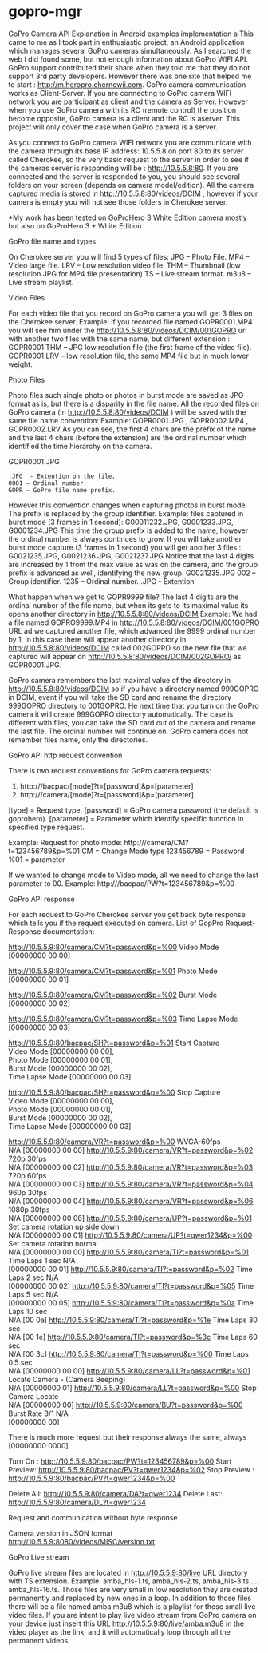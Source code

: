 gopro-mgr
=========

GoPro Camera API Explanation in Android examples implementation
a
This came to me as I took part in enthusiastic project, an Android application which manages several GoPro cameras simultaneously.
As I searched the web I did found some, but not enough information about GoPro WIFI API. GoPro support contributed their share when they told me that they do not support 3rd party developers. However there was one site that helped me to start : http://m.heropro.chernowii.com.
GoPro camera communication works as Client-Server. If you are connecting to GoPro camera WIFI network you are participant as client and the camera as Server. However when you use GoPro camera with its RC (remote control) the position become opposite, GoPro camera is a client and the RC is aserver.
This project will only cover the case when GoPro camera is a server.

As you connect to GoPro camera WIFI network you are communicate with the camera through its base IP address: 10.5.5.8 on port 80 to its server called Cherokee, so the very basic request to the server in order to see if the cameras server is responding will be : http://10.5.5.8:80.
If you are connected and the server is responded to you, you should see several folders on your screen (depends on camera model/edition). 
All the camera captured media is stored in http://10.5.5.8:80/videos/DCIM , however if your camera is empty you will not see those folders in Cherokee server.

*My work has been tested on GoProHero 3 White Edition camera  mostly but also on GoProHero 3 + White Edition.


GoPro file name and types

On Cherokee server you will find 5 types of files:
JPG – Photo File.
MP4 – Video large file.
LRV – Low resolution video file.
THM – Thumbnail (low resolution JPG for MP4 file presentation)
TS – Live stream format.
m3u8 – Live stream playlist.

Video Files

For each video file that you record on GoPro camera you will get 3 files on the Cherokee server. 
	Example: 
if you recorded file named GOPR0001.MP4 you will see him under the http://10.5.5.8:80/videos/DCIM/001GOPRO url with another two files with the same name, but different extension :  
GOPR0001.THM – JPG low resolution file (the first frame of the video file). GOPR0001.LRV – low resolution file, the same MP4 file but in much lower weight.

Photo Files

Photo files such single photo or photos in burst mode are saved as JPG format as is, but there is a disparity in the file name. 
All the recorded files on GoPro camera (in http://10.5.5.8:80/videos/DCIM ) will be saved with the same file name convention:
Example: GOPR0001.JPG , GOPR0002.MP4 , GOPR0002.LRV
As you can see, the first 4 chars are the prefix of the name and the last 4 chars (before the extension) are the ordinal number which identified the time hierarchy on the camera. 
	
GOPR0001.JPG 

	.JPG  - Extention on the file.
	0001 – Ordinal number.
	GOPR – GoPro file name prefix.




However this convention changes when capturing photos in burst mode. The prefix is replaced by the group identifier.
	Example: files captured in burst mode (3 frames in 1 second):
G00011232.JPG, G0001233.JPG, G0001234.JPG
This time the group prefix is added to the name, however the ordinal number is always continues to grow.
	If you will take another burst mode capture (3 frames in 1 second) you will get another 3 files :
G0021235.JPG, G0021236.JPG, G0021237.JPG
Notice that the last 4 digits are increased by 1 from the max value as was on the camera, and the group prefix is advanced as well, identifying the new group.
	G0021235.JPG
	002 – Group identifier.
	1235 – Ordinal number.
	.JPG - Extention

What happen when we get to GOPR9999 file?
The last 4 digits are the ordinal number of the file name, but when its gets to its maximal value its opens another directory in http://10.5.5.8:80/videos/DCIM 
Example: 
We had a file named GOPRO9999.MP4 in http://10.5.5.8:80/videos/DCIM/001GOPRO  URL ad we captured another file, which advanced the 9999 ordinal number by 1, in this case there will appear another directory in http://10.5.5.8:80/videos/DCIM called 002GOPRO so the new file that we captured will appear on http://10.5.5.8:80/videos/DCIM/002GOPRO/ as GOPR0001.JPG.

GoPro camera remembers the last maximal value of the directory in http://10.5.5.8:80/videos/DCIM so if you have a directory named 999GOPRO in DCIM, event if you will take the SD card and rename the directory 999GOPRO directory to 001GOPRO. He next time that you turn on the GoPro camera it will create 999GOPRO directory automatically.
	The case is different with files, you can take the SD card out of the camera and rename the last file. The ordinal number will continue on.
 GoPro camera does not remember files name, only the directories.



GoPro API http request convention

There is two request conventions for GoPro camera requests:
1.	http:///bacpac/[mode]?t=[password]&p=[parameter]
2.	http:///camera/[mode]?t=[password]&p=[parameter]

[type] = Request type.
[password] = GoPro camera password (the default is goprohero).
[parameter] = Parameter which identify specific function in specified type request.

Example:
Request for photo mode:	http:///camera/CM?t=123456789&p=%01
CM = Change Mode type
123456789 = Password
%01 = parameter

If we wanted to change mode to Video mode, all we need to change the last parameter to 00.
Example: http:///bacpac/PW?t=123456789&p=%00



GoPro API response

For each request to GoPro Cherokee server you get back byte response which tells you if the request executed on camera.
List of GopPro Request-Response documentation:

http://10.5.5.9:80/camera/CM?t=password&p=%00	Video Mode</br>
[00000000 00 00]

http://10.5.5.9:80/camera/CM?t=password&p=%01	Photo Mode</br>
[00000000 00 01]

http://10.5.5.9:80/camera/CM?t=password&p=%02	Burst Mode</br>
[00000000 00 02]

http://10.5.5.9:80/camera/CM?t=password&p=%03	Time Lapse Mode</br>
[00000000 00 03]
			
http://10.5.5.9:80/bacpac/SH?t=password&p=%01	Start Capture</br>
Video Mode    	        [00000000 00 00],</br>
Photo Mode            	[00000000 00 01],</br>
Burst Mode    	        [00000000 00 02],</br>
Time Lapse Mode        	[00000000 00 03]</br>

http://10.5.5.9:80/bacpac/SH?t=password&p=%00	Stop Capture	</br>
Video Mode      	  [00000000 00 00],</br>
Photo Mode              [00000000 00 01],</br>
Burst Mode    	        [00000000 00 02],</br>
Time Lapse Mode	        [00000000 00 03]</br>

http://10.5.5.9:80/camera/VR?t=password&p=%00   WVGA-60fps</br>
N/A	                      [00000000 00 00]
http://10.5.5.9:80/camera/VR?t=password&p=%02	720p 30fps</br>
N/A                      	[00000000 00 02]
http://10.5.5.9:80/camera/VR?t=password&p=%03	720p 60fps</br>
N/A                     	[00000000 00 03]
http://10.5.5.9:80/camera/VR?t=password&p=%04	960p 30fps</br>
N/A	                      [00000000 00 04]
http://10.5.5.9:80/camera/VR?t=password&p=%06	1080p 30fps</br>
N/A	                      [00000000 00 06]
http://10.5.5.9:80/camera/UP?t=password&p=%01	Set camera rotation up side down</br>
N/A	[00000000 00 01]
http://10.5.5.9:80/camera/UP?t=qwer1234&p=%00	Set camera rotation normal</br>
N/A	      [00000000 00 00]
http://10.5.5.9:80/camera/TI?t=password&p=%01	Time Laps 1 sec	N/A    </br>
[00000000 00 01]
http://10.5.5.9:80/camera/TI?t=password&p=%02	Time Laps 2 sec	N/A </br>
[00000000 00 02]
http://10.5.5.9:80/camera/TI?t=password&p=%05	Time Laps 5 sec	N/A   </br> 
[00000000 00 05]
http://10.5.5.9:80/camera/TI?t=password&p=%0a	Time Laps 10 sec</br>
N/A               	[00 0a]
http://10.5.5.9:80/camera/TI?t=password&p=%1e	Time Laps 30 sec</br>
N/A	                [00 1e]
http://10.5.5.9:80/camera/TI?t=password&p=%3c	Time Laps 60 sec</br>
N/A               	[00 3c]
http://10.5.5.9:80/camera/TI?t=password&p=%00	Time Laps 0.5 sec</br>
N/A               	[00000000 00 00]
http://10.5.5.9:80/camera/LL?t=password&p=%01	Locate Camera - (Camera Beeping)</br>
N/A	[00000000 01]
http://10.5.5.9:80/camera/LL?t=password&p=%00	Stop Camera Locate </br>
N/A 	[00000000 00]
http://10.5.5.9:80/camera/BU?t=password&p=%00	Burst Rate 3/1 	N/A </br>
[00000000 00]




There is much more request but their response always the same, always [00000000 0000]

Turn On :
 http://10.5.5.9:80/bacpac/PW?t=123456789&p=%00
Start Preview: 
http://10.5.5.9:80/bacpac/PV?t=qwer1234&p=%02
Stop Preview : 
http://10.5.5.9:80/bacpac/PV?t=qwer1234&p=%00

Delete All: 
http://10.5.5.9:80/camera/DA?t=qwer1234
Delete Last: 
http://10.5.5.9:80/camera/DL?t=qwer1234


Request and communication without byte response

Camera version in JSON format
http://10.5.5.9:8080/videos/MISC/version.txt


GoPro Live stream

GoPro live stream files are located in http://10.5.5.9:80/live URL directory with TS extension.
Example: amba_hls-1.ts, amba_hls-2.ts, amba_hls-3.ts …. amba_hls-16.ts. 
  Those files are very small in low resolution they are created permanently and replaced by new ones in a loop.
In addition to those files there will be a file named amba.m3u8 which is a playlist for those small live video files. 
If you are intent to play live video stream from GoPro camera on your device just insert this URL http://10.5.5.9:80/live/amba.m3u8 in the video player as the link, and it will automatically loop through all the permanent videos.




